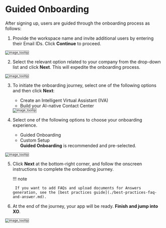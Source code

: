 # Guided Onboarding

After signing up, users are guided through the onboarding process as follows:

1. Provide the workspace name and invite additional users by entering their Email IDs. Click **Continue** to proceed.
 <img src="../images/accplatform(17).png" alt="image_tooltip" title="image_tooltip" style="border: 1px solid gray; zoom:70%;"> 

2. Select the relevant option related to your company from the drop-down list and click **Next**. This will expedite the onboarding process.  
<img src="../images/accplatform(18).png" alt="image_tooltip" title="image_tooltip" style="border: 1px solid gray; zoom:70%;">

3. To initiate the onboarding journey, select one of the following options and then click **Next**:
    * Create an Intelligent Virtual Assistant (IVA)
    * Build your AI-native Contact Center  
    <img src="../images/accplatform(19).png" alt="image_tooltip" title="image_tooltip" style="border: 1px solid gray; zoom:70%;">

4. Select one of the following options to choose your onboarding experience.
    * Guided Onboarding 
    * Custom Setup  
    **Guided Onboarding** is recommended and pre-selected. 
<img src="../images/accplatform(20).png" alt="image_tooltip" title="image_tooltip" style="border: 1px solid gray; zoom:70%;">

5. Click **Next** at the bottom-right corner, and follow the onscreen instructions to complete the onboarding journey.

    !!! note 

        If you want to add FAQs and upload documents for Answers generation, see the [best practices guide](./best-practices-faq-and-answer.md).        

6. At the end of the journey, your app will be ready. **Finish and jump into XO**.  
<img src="../images/accplatform(21).png" alt="image_tooltip" title="image_tooltip" style="border: 1px solid gray; zoom:70%;">


